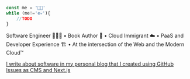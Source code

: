```javascript
const me = '👶🏻'
while (me!='e💀'){
    //TODO
}
```

Software Engineer 👨🏻‍💻 • Book Author 📖 • Cloud Immigrant ☁️ • PaaS and Developer Experience 🏗 • At the intersection of the Web and the Modern Cloud™️

[I write about software in my personal blog that I created using GitHub Issues as CMS and Next.js](https://peibolsang.vercel.app)


